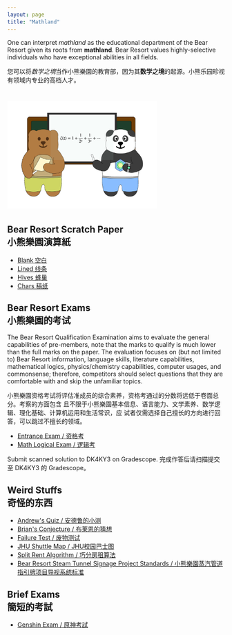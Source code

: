 ```yaml
---
layout: page
title: "Mathland"
---
```


One can interpret *mathland* as the educational department of the Bear Resort given its roots from **mathland**. Bear Resort values highly-selective individuals who have exceptional abilities in all fields.

您可以将*数学之境*当作小熊樂園的教育部，因为其**数学之境**的起源。小熊乐园珍视有领域内专业的高档人才。

# <img src="/logos/mathland.gif" height="250"><br>

## Bear Resort Scratch Paper <br> 小熊樂園演算紙
- [Blank 空白](/Scratch-Paper/Blank.pdf)
- [Lined 线条](/Scratch-Paper/Lined.pdf)
- [Hives 蜂巢](/Scratch-Paper/Hives.pdf)
- [Chars 稿纸](/Scratch-Paper/Characters.pdf)

## Bear Resort Exams <br> 小熊樂園的考试

The Bear Resort Qualification Examination aims to evaluate the general capabilities of pre-members, note that the marks to qualify is much lower than the full marks on the paper. The evaluation focuses on (but not limited to) Bear Resort information, language skills, literature capabilities, mathematical logics, physics/chemistry capabilities, computer usages, and commonsense; therefore, competitors should select questions that they are comfortable with and skip the unfamiliar topics.

小熊樂園资格考试将评估准成员的综合素养，资格考通过的分数将远低于卷面总分。考察的方面包含 且不限于小熊樂園基本信息、语言能力、文学素养、数学逻辑、理化基础、计算机运用和生活常识，应 试者仅需选择自己擅长的方向进行回答，可以跳过不擅长的领域。

- [Entrance Exam / 资格考](Base-exam-2025.pdf)
- [Math Logical Exam / 逻辑考](/files/math-exam.pdf)

Submit scanned solution to DK4KY3 on Gradescope. 完成作答后请扫描提交至 DK4KY3 的 Gradescope。

## Weird Stuffs <br> 奇怪的东西

- [Andrew's Quiz / 安德鲁的小测](/files/andrew_quiz.pdf)
- [Brian's Conjecture / 布莱恩的猜想](/files/weird_cate.pdf)
- [Failure Test / 废物测试](/failure_test/failure_test.html)
- [JHU Shuttle Map / JHU校园巴士图](/files/br-version-map.pdf)
- [Split Rent Algorithm / 巧分房租算法](/mathland/split-rent-algo.pdf)
- [Bear Resort Steam Tunnel Signage Project Standards / 小熊樂園蒸汽管道指引牌项目导视系统标准](/tunnels/Instruction_of_Labels(H).pdf)

## Brief Exams <br> 簡短的考試

- [Genshin Exam / 原神考試](/exams/genshin.html)
